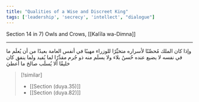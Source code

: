 ```yaml
---
title: "Qualities of a Wise and Discreet King"
tags: ['leadership', 'secrecy', 'intellect', "dialogue"]
---
```


 Section 14 in 7) Owls and Crows, [[Kalīla wa-Dimna]]

---
وإذا كان الملك مُحصِّنًا لأسراره متخيِّرًا للوزراء مهيبًا في أنفس العامة بعيدًا من أن يُعلَم ما في نفسه لا يضيع عنده حُسنُ بلاء ولا يسلَم منه ذو جُرم مقدِّرًا لما يُفيد ولما ينفق كان خليقًا ألا يُسلَب صالحَ ما أُعطيَ

> [!similar]
> - [[Section (duya.35)]]
> - [[Section (duya.82)]]
